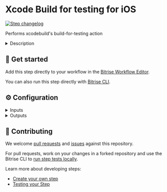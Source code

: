 # Xcode Build for testing for iOS

[![Step changelog](https://shields.io/github/v/release/bitrise-steplib/steps-xcode-build-for-test?include_prereleases&label=changelog&color=blueviolet)](https://github.com/bitrise-steplib/steps-xcode-build-for-test/releases)

Performs xcodebuild's build-for-testing action

<details>
<summary>Description</summary>

The Step runs Xcode's `xcodebuild` command with the `build-for-testing` option. This builds your app and associated tests so that you can, for example, upload it to a third-party testing service to run your tests on a real device.
The Step also creates an `.xctestrun` file.
To be able to run your tests on a real device it needs code signing. The **Automatic code signing method** Step input allows you to log you into your Apple Developer account based on the [Apple service connection you provide on Bitrise](https://devcenter.bitrise.io/en/accounts/connecting-to-services/apple-services-connection.html) and download any provisioning profiles needed for your project based on the **Distribution method**.
Please note that the **Automatic code signing method** input is by default set to `off`, so if you need code signing, select either the `api-key` or the `apple-id`option of the input.

### Configuring the Step
Before you start:
- Make sure you have connected your [Apple Service account to Bitrise](https://devcenter.bitrise.io/en/accounts/connecting-to-services/apple-services-connection.html).
Alternatively, you can upload certificates and profiles to Bitrise manually, then use the **Certificate and Profile Installer** Step before this Step.
- Make sure certificates are uploaded to Bitrise's **Code Signing** tab. The right provisioning profiles are automatically downloaded from Apple as part of the automatic code signing process.

To configure the Step:
1. **Project (or Workspace) path**: This is the path where the `.xcodeproj` or `.xcworkspace` files are localed.
2. **Scheme**: Add the scheme name you wish to build for testing.
3. **Build Configuration**: If not specified, the default Build Configuration will be used. The input value sets xcodebuild's `-configuration` option.
4. **Device destination specifier**: Destination specifier describes the device to use as a destination. The input value sets xcodebuild's `-destination` option.

Under **xcodebuild configuration**
5. **Build settings (xcconfig)**:  Build settings to override the project's build settings. The build settings must be separated by newline character (`\n`). For example:
    ```
    COMPILER_INDEX_STORE_ENABLE = NO
    ONLY_ACTIVE_ARCH[config=Debug][sdk=*][arch=*] = YES
    ```
The input value sets xcodebuild's `-xcconfig` option.
6. **Additional options for the xcodebuild command**:  Additional options to be added to the executed xcodebuild command.

Under **Xcode build log formatting**:
1. **Log formatter**: Defines how `xcodebuild` command's log is formatted. Available options: `xcpretty`: The xcodebuild command's output will be prettified by xcpretty. `xcodebuild`: Only the last 20 lines of raw xcodebuild output will be visible in the build log. The raw xcodebuild log is exported in both cases.

Under **Automatic code signing**:
1. **Automatic code signing method**: Select the Apple service connection you want to use for code signing. Available options: `off` if you don't do automatic code signing, `api-key` [if you use API key authorization](https://devcenter.bitrise.io/en/accounts/connecting-to-services/connecting-to-an-apple-service-with-api-key.html), and `apple-id` [if you use Apple ID authorization](https://devcenter.bitrise.io/en/accounts/connecting-to-services/connecting-to-an-apple-service-with-apple-id.html).
2. **Register test devices on the Apple Developer Portal**: If this input is set, the Step will register the known test devices on Bitrise from team members with the Apple Developer Portal. Note that setting this to `yes` may cause devices to be registered against your limited quantity of test devices in the Apple Developer Portal, which can only be removed once annually during your renewal window.
3. **The minimum days the Provisioning Profile should be valid**: If this input is set to >0, the managed Provisioning Profile will be renewed if it expires within the configured number of days. Otherwise the Step renews the managed Provisioning Profile if it is expired.
4. The **Code signing certificate URL**, the **Code signing certificate passphrase**, the **Keychain path**, and the **Keychain password** inputs are automatically populated if certificates are uploaded to Bitrise's **Code Signing** tab. If you store your files in a private repo, you can manually edit these fields.

Under **Step Output configuration**:
1. **Output directory path**: This directory contains the generated artifacts.

Under **Caching**:
1. **Enable collecting cache content**: Defines what cache content should be automatically collected. Available options are:
  - `none`: Disable collecting cache content
  - `swift_packages`: Collect Swift PM packages added to the Xcode project

Under Debugging:
1. **Verbose logging***: You can set this input to `yes` to produce more informative logs.
</details>

## 🧩 Get started

Add this step directly to your workflow in the [Bitrise Workflow Editor](https://devcenter.bitrise.io/steps-and-workflows/steps-and-workflows-index/).

You can also run this step directly with [Bitrise CLI](https://github.com/bitrise-io/bitrise).

## ⚙️ Configuration

<details>
<summary>Inputs</summary>

| Key | Description | Flags | Default |
| --- | --- | --- | --- |
| `project_path` | Xcode Project (`.xcodeproj`) or Workspace (`.xcworkspace`) path.  The input value sets xcodebuild's `-project` or `-workspace` option. | required | `$BITRISE_PROJECT_PATH` |
| `scheme` | Xcode Scheme name.  The input value sets xcodebuild's `-scheme` option. | required | `$BITRISE_SCHEME` |
| `configuration` | Xcode Build Configuration.  If not specified, the default Build Configuration will be used.  The input value sets xcodebuild's `-configuration` option. | required | `Debug` |
| `destination` | Destination specifier describes the device to use as a destination.  The input value sets xcodebuild's `-destination` option. | required | `generic/platform=iOS` |
| `xcconfig_content` | Build settings to override the project's build settings.  Build settings must be separated by newline character (`\n`).  Example:  ``` COMPILER_INDEX_STORE_ENABLE = NO ONLY_ACTIVE_ARCH[config=Debug][sdk=*][arch=*] = YES ```  The input value sets xcodebuild's `-xcconfig` option. |  | `COMPILER_INDEX_STORE_ENABLE = NO` |
| `xcodebuild_options` | Additional options to be added to the executed xcodebuild command. |  |  |
| `log_formatter` | Defines how xcodebuild command's log is formatted.  Available options: - `xcpretty`: The xcodebuild command’s output will be prettified by xcpretty. - `xcodebuild`: Only the last 20 lines of raw xcodebuild output will be visible in the build log.  The raw xcodebuild log will be exported in both cases. | required | `xcpretty` |
| `automatic_code_signing` | This input determines which Bitrise Apple service connection should be used for automatic code signing.  Available values: - `off`: Do not do any auto code signing. - `api-key`: [Bitrise Apple Service connection with API Key](https://devcenter.bitrise.io/getting-started/connecting-to-services/setting-up-connection-to-an-apple-service-with-api-key/). - `apple-id`: [Bitrise Apple Service connection with Apple ID](https://devcenter.bitrise.io/getting-started/connecting-to-services/connecting-to-an-apple-service-with-apple-id/). | required | `off` |
| `register_test_devices` | If this input is set, the Step will register the known test devices on Bitrise from team members with the Apple Developer Portal.  Note that setting this to yes may cause devices to be registered against your limited quantity of test devices in the Apple Developer Portal, which can only be removed once annually during your renewal window. | required | `no` |
| `min_profile_validity` | If this input is set to >0, the managed Provisioning Profile will be renewed if it expires within the configured number of days.  Otherwise the Step renews the managed Provisioning Profile if it is expired. | required | `0` |
| `apple_team_id` | The Apple Developer Portal team to use for downloading code signing assets.  Defining this is only required when Automatic Code Signing is set to `apple-id` and the connected account belongs to multiple teams. |  |  |
| `certificate_url_list` | URL of the code signing certificate to download.  Multiple URLs can be specified, separated by a pipe (`\|`) character.  Local file path can be specified, using the `file://` URL scheme. | required, sensitive | `$BITRISE_CERTIFICATE_URL` |
| `passphrase_list` | Passphrases for the provided code signing certificates.  Specify as many passphrases as many Code signing certificate URL provided, separated by a pipe (`\|`) character.  Certificates without a passphrase: for using a single certificate, leave this step input empty. For multiple certificates, use the separator as if there was a passphrase (examples: `pass\|`, `\|pass\|`, `\|`) | sensitive | `$BITRISE_CERTIFICATE_PASSPHRASE` |
| `keychain_path` | Path to the Keychain where the code signing certificates will be installed. | required | `$HOME/Library/Keychains/login.keychain` |
| `keychain_password` | Password for the provided Keychain. | required, sensitive | `$BITRISE_KEYCHAIN_PASSWORD` |
| `output_dir` | This directory will contain the generated artifacts. | required | `$BITRISE_DEPLOY_DIR` |
| `cache_level` | Defines what cache content should be automatically collected.  Available options: - `none`: Disable collecting cache content. - `swift_packages`: Collect Swift PM packages added to the Xcode project. | required | `swift_packages` |
| `verbose_log` | If this input is set, the Step will print additional logs for debugging. | required | `no` |
</details>

<details>
<summary>Outputs</summary>

| Environment Variable | Description |
| --- | --- |
| `BITRISE_TEST_DIR_PATH` | Path to the built test directory (example: `PROJECT_DERIVED_DATA/Build/Products/Debug-iphoneos`) |
| `BITRISE_XCTESTRUN_FILE_PATH` | Path to the built xctestrun file (example: `PROJECT_DERIVED_DATA/Build/Products/ios-simple-objc_iphoneos12.0-arm64e.xctestrun`) |
| `BITRISE_TEST_BUNDLE_ZIP_PATH` | The built test directory and the built xctestrun file compressed as a single zip |
| `BITRISE_XCODE_RAW_RESULT_TEXT_PATH` | The file path of the raw `xcodebuild build-for-testing` command log. |
</details>

## 🙋 Contributing

We welcome [pull requests](https://github.com/bitrise-steplib/steps-xcode-build-for-test/pulls) and [issues](https://github.com/bitrise-steplib/steps-xcode-build-for-test/issues) against this repository.

For pull requests, work on your changes in a forked repository and use the Bitrise CLI to [run step tests locally](https://devcenter.bitrise.io/bitrise-cli/run-your-first-build/).

Learn more about developing steps:

- [Create your own step](https://devcenter.bitrise.io/contributors/create-your-own-step/)
- [Testing your Step](https://devcenter.bitrise.io/contributors/testing-and-versioning-your-steps/)
